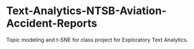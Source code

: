 # Text-Analytics-NTSB-Aviation-Accident-Reports

Topic modeling and t-SNE for class project for Exploratory Text Analytics.  
